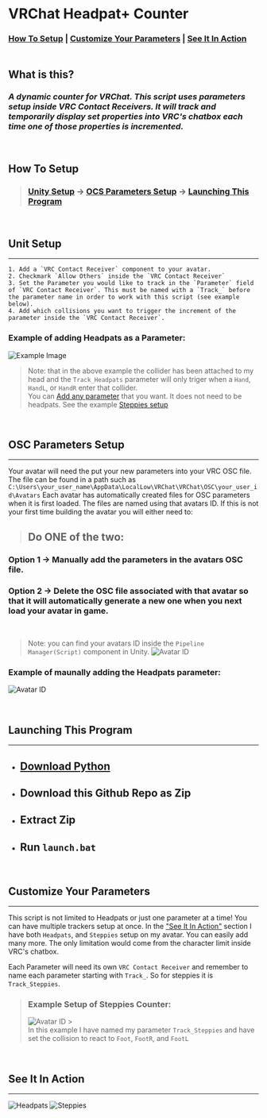 # VRChat Headpat+ Counter

### <b>[How To Setup](#How-To-Setup) | [Customize Your Parameters](#Customize-Your-Parameters) | [See It In Action](#See-It-In-Action)</b><br><br>

## <b>What is this? </b><br>

### <b><i>A dynamic counter for VRChat. This script uses parameters setup inside VRC Contact Receivers. It will track and temporarily display set properties into VRC's chatbox each time one of those properties is incremented.</b></i>

<br>

## <b>How To Setup</b>

> ### <b>[Unity Setup](#Unity-Setup) -> [OCS Parameters Setup](#OSC-Parameters-Setup) -> [Launching This Program](#Launching-Program)</b>

<br>

## <a name="Unity-Setup"></a><b>Unit Setup</b>

---

    1. Add a `VRC Contact Receiver` component to your avatar.
    2. Checkmark `Allow Others` inside the `VRC Contact Receiver`
    3. Set the Parameter you would like to track in the `Parameter` field of `VRC Contact Receiver`. This must be named with a `Track_` before the parameter name in order to work with this script (see example below).
    4. Add which collisions you want to trigger the increment of the parameter inside the `VRC Contact Receiver`.

### Example of adding Headpats as a Parameter:

![Example Image](docs/images/Unity_Example.png)

> Note: that in the above example the collider has been attached to my head and the `Track_Headpats` parameter will only triger when a `Hand`, `HandL`, or `HandR` enter that collider.<br>
> You can [Add any parameter](#Customize-Your-Parameters) that you want. It does not need to be headpats. See the example [Steppies setup](#Customize-Your-Parameters)

<br>

## <a name="OSC-Parameters-Setup"></a><b>OSC Parameters Setup</b>

---

Your avatar will need the put your new parameters into your VRC OSC file. The file can be found in a path such as `C:\Users\your_user_name\AppData\LocalLow\VRChat\VRChat\OSC\your_user_id\Avatars` Each avatar has automatically created files for OSC parameters when it is first loaded. The files are named using that avatars ID. If this is not your first time building the avatar you will either need to:

> ## Do <b>ONE</b> of the two:

### <b>Option 1 -></b> Manually add the parameters in the avatars OSC file.

### <b>Option 2 -></b> Delete the OSC file associated with that avatar so that it will automatically generate a new one when you next load your avatar in game.

<br>

> Note: you can find your avatars ID inside the `Pipeline Manager(Script)` component in Unity.
> ![Avatar ID](docs/images/VRC_Avatar_Descriptor.png)

### Example of maunally adding the Headpats parameter:

![Avatar ID](docs/images/Edit_OSC_JSON.png)

<br>

## <a name="Launching-Program"></a><b>Launching This Program</b>

---

- ## [Download Python](https://www.python.org/downloads/)
- ## Download this Github Repo as Zip
- ## Extract Zip
- ## Run `launch.bat`

<br>

## <a name="Customize-Your-Parameters"></a><b>Customize Your Parameters</b>

---

This script is not limited to Headpats or just one parameter at a time! You can have multiple trackers setup at once. In the ["See It In Action"](#See-It-In-Action) section I have both `Headpats`, and `Steppies` setup on my avatar. You can easily add many more. The only limitation would come from the character limit inside VRC's chatbox.

Each Parameter will need its own `VRC Contact Receiver` and remember to name each parameter starting with `Track_`. So for steppies it is `Track_Steppies`.

> ### Example Setup of Steppies Counter:
>
> ![Avatar ID](docs/images/Track_Steppies.png) > <br>
> In this example I have named my parameter `Track_Steppies` and have set the collision to react to `Foot`, `FootR`, and `FootL`

<br>

## <a name="See-It-In-Action"></a><b>See It In Action</b>

---

![Headpats](docs/gifs/Headpats.gif)
![Steppies](docs/gifs/Steppies.gif)
